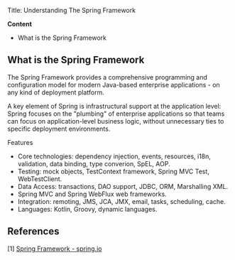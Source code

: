 Title: Understanding The Spring Framework

**Content**

- What is the Spring Framework



## What is the Spring Framework

The Spring Framework provides a comprehensive programming and configuration model for modern Java-based enterprise applications - on any kind of deployment platform.

A key element of Spring is infrastructural support at the application level: Spring focuses on the "plumbing" of enterprise applications so that teams can focus on application-level business logic, without unnecessary ties to specific deployment environments.

Features

- Core technologies: dependency injection, events, resources, i18n, validation, data binding, type converion, SpEL, AOP.
- Testing: mock objects, TestContext framework, Spring MVC Test, WebTestClient.
- Data Access: transactions, DAO support, JDBC, ORM, Marshalling XML.
- Spring MVC and Spring WebFlux web frameworks.
- Integration: remoting, JMS, JCA, JMX, email, tasks, scheduling, cache.
- Languages: Kotlin, Groovy, dynamic languages.



## References

[1] [Spring Framework - spring.io](https://spring.io/projects/spring-framework)